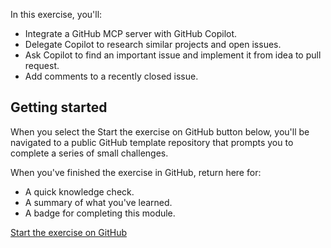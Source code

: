 In this exercise, you'll:

- Integrate a GitHub MCP server with GitHub Copilot.
- Delegate Copilot to research similar projects and open issues.
- Ask Copilot to find an important issue and implement it from idea to pull request.
- Add comments to a recently closed issue.

## Getting started

When you select the Start the exercise on GitHub button below, you'll be navigated to a public GitHub template repository that prompts you to complete a series of small challenges.

When you've finished the exercise in GitHub, return here for:

- A quick knowledge check.
- A summary of what you've learned.
- A badge for completing this module.

[Start the exercise on GitHub](https://github.com/skills/integrate-mcp-with-copilot/)